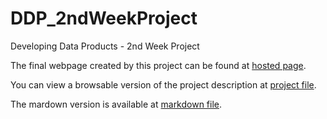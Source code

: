# DDP_2ndWeekProject
Developing Data Products - 2nd Week Project

The final webpage created by this project can be found at [hosted page](https://harryrampr.github.io/DDP_2ndWeekProject/webpage.html).

You can view a browsable version of the project description at [project file](https://harryrampr.github.io/DDP_2ndWeekProject/earthquakes.html).

The mardown version is available at [markdown file](https://github.com/harryrampr/DDP_2ndWeekProject/blob/gh-pages/earthquakes.Rmd).